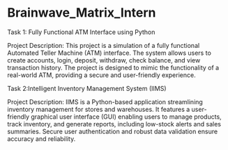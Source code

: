 # Brainwave_Matrix_Intern


Task 1: Fully Functional ATM Interface using Python

Project Description: This project is a simulation of a fully functional Automated Teller Machine (ATM) interface. The system allows users to create accounts, login, deposit, withdraw, check balance, and view transaction history. The project is designed to mimic the functionality of a real-world ATM, providing a secure and user-friendly experience.


Task 2:Intelligent Inventory Management System (IIMS)

Project Description: IIMS is a Python-based application streamlining inventory management for stores and warehouses. It features a user-friendly graphical user interface (GUI) enabling users to manage products, track inventory, and generate reports, including low-stock alerts and sales summaries. Secure user authentication and robust data validation ensure accuracy and reliability.

